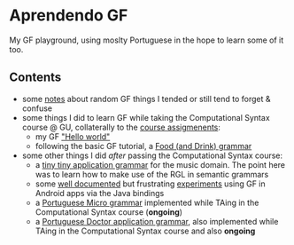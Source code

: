 # Aprendendo GF
My GF playground, using moslty Portuguese in the hope to learn some of it too. 

## Contents
- some [notes](notes.md) about random GF things I tended or still tend to forget & confuse
- some things I did to learn GF while taking the Computational Syntax course @ GU, collaterally to the [course assigmenents](https://github.com/harisont/comp-syntax-2020):
  - my GF ["Hello world"](Hello/)
  - following the basic GF tutorial, a [Food (and Drink) grammar](Food/)
- some other things I did _after_ passing the Computational Syntax course:
  - a [tiny tiny application grammar](Music/) for the music domain. The point here was to learn how to make use of the RGL in semantic grammars
  - some [well documented](android/gf_android.md) but frustrating [experiments](android/) using GF in Android apps via the Java bindings
  - a [Portuguese Micro grammar](micro/portuguese/) implemented while TAing in the Computational Syntax course (__ongoing__)
  - a [Portuguese Doctor application grammar](doctor/), also implemented while TAing in the Computational Syntax course and also __ongoing__